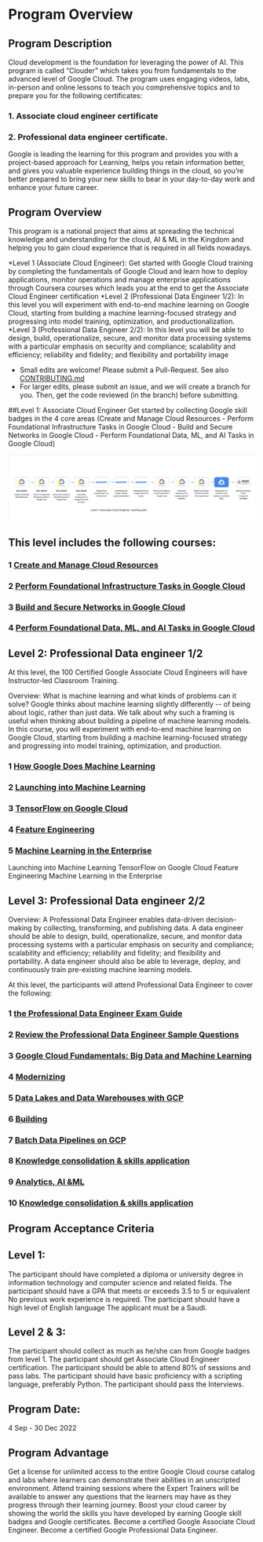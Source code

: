 # Program Overview

## Program Description

Cloud development is the foundation for leveraging the power of AI.  This program is called “Clouder” which takes you from fundamentals to the advanced level of Google Cloud. The program uses engaging videos, labs, in-person and online lessons to teach you comprehensive topics and to prepare you for the following certificates: 

### 1. Associate cloud engineer certificate

### 2. Professional data engineer certificate.

Google is leading the learning for this program and provides you with a project-based approach for Learning, helps you retain information better, and gives you valuable experience building things in the cloud, so you’re better prepared to bring your new skills to bear in your day-to-day work and enhance your future career.

## Program  Overview

This program is a national project that aims at spreading the technical knowledge and understanding for the cloud, AI & ML in the Kingdom and helping you to gain cloud experience that is required in all fields nowadays.

*Level 1 (Associate Cloud Engineer): Get started with Google Cloud training by completing the fundamentals of Google Cloud and learn how to deploy applications, monitor operations and manage enterprise applications through Coursera courses which leads you at the end to get the Associate Cloud Engineer certification
*Level 2 (Professional Data Engineer 1/2): In this level you will experiment with end-to-end machine learning on Google Cloud, starting from building a machine learning-focused strategy and progressing into model training, optimization, and productionalization.
*Level 3 (Professional Data Engineer 2/2): In this level you will be able to design, build, operationalize, secure, and monitor data processing systems with a particular emphasis on security and compliance; scalability and efficiency; reliability and fidelity; and flexibility and portability
image
* Small edits are welcome! Please submit a Pull-Request. See also [CONTRIBUTING.md](./CONTRIBUTING.md)
* For larger edits, please submit an issue, and we will create a branch for you. Then, get the code reviewed (in the branch) before submitting.

##Level  1:  Associate Cloud Engineer
Get started by collecting Google skill badges in the 4 core areas (Create and Manage Cloud Resources - Perform Foundational Infrastructure Tasks in Google Cloud -  Build and Secure Networks in Google Cloud - Perform Foundational Data, ML, and AI Tasks in Google Cloud)

![](images/1.png)


## This level includes the following courses:

### 1 [Create and Manage Cloud Resources](https://www.cloudskillsboost.google/quests/120?catalog_rank=%7B%22rank%22%3A2%2C%22num_filters%22%3A0%2C%22has_search%22%3Afalse%7D)
###  2 [Perform Foundational Infrastructure Tasks in Google Cloud](https://www.cloudskillsboost.google/quests/118?catalog_rank=%7B%22rank%22%3A1%2C%22num_filters%22%3A0%2C%22has_search%22%3Atrue%7D&search_id=17284732)
### 3  [Build and Secure Networks in Google Cloud](https://www.cloudskillsboost.google/quests/128?catalog_rank=%7B%22rank%22%3A1%2C%22num_filters%22%3A0%2C%22has_search%22%3Atrue%7D&search_id=17284749)
### 4  [Perform Foundational Data, ML, and AI Tasks in Google Cloud](https://www.cloudskillsboost.google/quests/117?catalog_rank=%7B%22rank%22%3A1%2C%22num_filters%22%3A0%2C%22has_search%22%3Atrue%7D&search_id=17284763)


## Level 2: Professional Data engineer 1/2

At this level, the 100 Certified Google Associate Cloud Engineers will have Instructor-led Classroom Training.

Overview: What is machine learning and what kinds of problems can it solve? Google thinks about machine learning slightly differently -- of being about logic, rather than just data. We talk about why such a framing is useful when thinking about building a pipeline of machine learning models. In this course, you will experiment with end-to-end machine learning on Google Cloud, starting from building a machine learning-focused strategy and progressing into model training, optimization, and production.


### 1 [How Google Does Machine Learning](https://drive.google.com/file/d/1mTCgQclOqbX4CoGtBsKN3r7s3ElENsBu/view?usp=sharing)
###  2 [Launching into Machine Learning](https://www.cloudskillsboost.google/course_templates/125)
### 3  [TensorFlow on Google Cloud](https://www.cloudskillsboost.google/quests/83?locale=en)
### 4  [Feature Engineering](https://www.cloudskillsboost.google/course_templates/11)
### 5  [Machine Learning in the Enterprise](https://www.cloudskillsboost.google/course_templates/9)


Launching into Machine Learning
TensorFlow on Google Cloud
Feature Engineering
Machine Learning in the Enterprise

## Level 3: Professional Data engineer 2/2
Overview: A Professional Data Engineer enables data-driven decision-making by collecting, transforming, and publishing data. A data engineer should be able to design, build, operationalize, secure, and monitor data processing systems with a particular emphasis on security and compliance; scalability and efficiency; reliability and fidelity; and flexibility and portability. A data engineer should also be able to leverage, deploy, and continuously train pre-existing machine learning models.

At this level, the participants will attend Professional Data Engineer to cover the following:

### 1 [the Professional Data Engineer Exam Guide](https://cloud.google.com/certification/data-engineer)
### 2 [Review the Professional Data Engineer Sample Questions](https://docs.google.com/forms/d/e/1FAIpQLSfkWEzBCP0wQ09ZuFm7G2_4qtkYbfmk_0getojdnPdCYmq37Q/viewform)
### 3  [Google Cloud Fundamentals: Big Data and Machine Learning](https://www.jellyfish.com/en-gb/training/courses/google-cloud-fundamentals-core-infrastructure)
### 4  [Modernizing](https://www.cloudskillsboost.google/course_templates/54?)
### 5  [Data Lakes and Data Warehouses with GCP](https://www.cloudskillsboost.google/course_templates/54)
### 6  [Building](https://www.cloudskillsboost.google/quests/132)
### 7  [Batch Data Pipelines on GCP](https://www.cloudskillsboost.google/quests/132)
### 8  [Knowledge consolidation & skills application](https://www.cloudskillsboost.google/catalog)
### 9  [Analytics, AI &ML](https://www.cloudskillsboost.google/course_templates/55?)
### 10 [Knowledge consolidation & skills application](https://storage.googleapis.com/cloud-training/CLS_LIVE_DataSheets/English/T-GCPPDE-A_DataSheet_RGB.pdf)

## Program Acceptance Criteria
## Level 1:
The participant should have completed a diploma or university degree in information technology and computer science and related fields.
The participant should have a GPA that meets or exceeds 3.5 to 5 or equivalent
No previous work experience is required.
The participant should have a high level of English language
The applicant must be a Saudi.

## Level 2 & 3:

The participant should collect as much as he/she can from Google badges from level 1.
The participant should get Associate Cloud Engineer certification.
The participant should be able to attend 80% of sessions and pass labs.
The participant should have basic proficiency with a scripting language, preferably Python.
The participant should pass the Interviews.


## Program Date:

4 Sep - 30 Dec 2022

## Program Advantage

Get a license for unlimited access to the entire Google Cloud course catalog and labs where learners can demonstrate their abilities in an unscripted environment.
Attend training sessions where the Expert Trainers will be available to answer any questions that the learners may have as they progress through their learning journey.
Boost your cloud career by showing the world the skills you have developed by earning Google skill badges and Google certificates.
Become a certified Google Associate Cloud Engineer.
Become a certified Google Professional Data Engineer.

